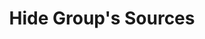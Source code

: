 ---
title: Hide Group's Sources
description: Hide all the sources from a group
parameters:
  - name: ObsConnection
  - name: ObsScene
    type: Select
    required: true
    description: |
      Select a Scene from the drop-down
      - Can also manually type the Scene name into the box
  - name: ObsGroup
    type: Select
    required: true
    description: |
      Select a Group from the drop-down
      - Can also manually type the Group name into the box
variables: []
csharpMethods:
  - ObsHideGroupsSources
---